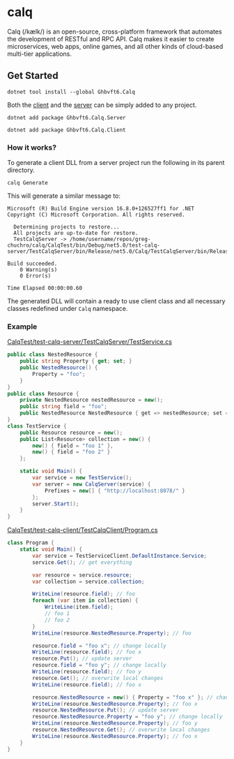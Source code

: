 # calq
Calq (/kælk/) is an open-source, cross-platform framework that automates the development of RESTful and RPC API.
Calq makes it easier to create microservices, web apps, online games, and all other kinds of cloud-based multi-tier applications.

## Get Started
```
dotnet tool install --global Ghbvft6.Calq
````
Both the [client](https://github.com/greg-chuchro/calq-client) and the [server](https://github.com/greg-chuchro/calq-server) can be simply added to any project.
```
dotnet add package Ghbvft6.Calq.Server
```
```
dotnet add package Ghbvft6.Calq.Client
```

### How it works?
To generate a client DLL from a server project run the following in its parent directory.
```
calq Generate
```
This will generate a similar message to:
```
Microsoft (R) Build Engine version 16.8.0+126527ff1 for .NET
Copyright (C) Microsoft Corporation. All rights reserved.

  Determining projects to restore...
  All projects are up-to-date for restore.
  TestCalqServer -> /home/username/repos/greg-chuchro/calq/CalqTest/bin/Debug/net5.0/test-calq-server/TestCalqServer/bin/Release/net5.0/Calq/TestCalqServer/bin/Release/net5.0/TestCalqServer.dll

Build succeeded.
    0 Warning(s)
    0 Error(s)

Time Elapsed 00:00:00.60
```
The generated DLL will contain a ready to use client class and all necessary classes redefined under `Calq` namespace.
### Example
[CalqTest/test-calq-server/TestCalqServer/TestService.cs](CalqTest/test-calq-server/TestCalqServer/TestService.cs)
```csharp
public class NestedResource {
    public string Property { get; set; }
    public NestedResource() {
        Property = "foo";
    }
}
public class Resource {
    private NestedResource nestedResource = new();
    public string field = "foo";
    public NestedResource NestedResource { get => nestedResource; set => nestedResource = value; }
}
class TestService {
    public Resource resource = new();
    public List<Resource> collection = new() {
        new() { field = "foo 1" },
        new() { field = "foo 2" }
    };

    static void Main() {
        var service = new TestService();
        var server = new CalqServer(service) {
            Prefixes = new[] { "http://localhost:8078/" }
        };
        server.Start();
    }
}
```
[CalqTest/test-calq-client/TestCalqClient/Program.cs](CalqTest/test-calq-client/TestCalqClient/Program.cs)
```csharp
class Program {
    static void Main() {
        var service = TestServiceClient.DefaultInstance.Service;
        service.Get(); // get everything

        var resource = service.resource;
        var collection = service.collection;

        WriteLine(resource.field); // foo
        foreach (var item in collection) {
            WriteLine(item.field);
            // foo 1
            // foo 2
        }
        WriteLine(resource.NestedResource.Property); // foo

        resource.field = "foo x"; // change locally
        WriteLine(resource.field); // foo x
        resource.Put(); // update server
        resource.field = "foo y"; // change locally
        WriteLine(resource.field); // foo y
        resource.Get(); // overwrite local changes
        WriteLine(resource.field); // foo x

        resource.NestedResource = new() { Property = "foo x" }; // change locally
        WriteLine(resource.NestedResource.Property); // foo x
        resource.NestedResource.Put(); // update server
        resource.NestedResource.Property = "foo y"; // change locally
        WriteLine(resource.NestedResource.Property); // foo y
        resource.NestedResource.Get(); // overwrite local changes
        WriteLine(resource.NestedResource.Property); // foo x
    }
}
```